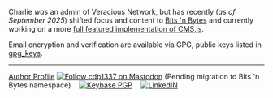 Charlie _was_ an admin of Veracious Network, but has recently (_as of September 2025_) shifted focus and content to [Bits 'n Bytes](https://bitsnbytes.dev) and currently working on a more [full featured implementation of CMS.js](https://github.com/cdp1337/markdownmaster).

Email encryption and verification are available via GPG, public keys listed in [gpg_keys](https://github.com/cdp1337/cdp1337/tree/main/gpg_keys).

-----

[Author Profile](https://bitsnbytes.dev/authors/cdp1337.html)
[![Follow cdp1337 on Mastodon](https://img.shields.io/mastodon/follow/109229082531205594?domain=https%3A%2F%2Fsocial.veraciousnetwork.com&style=social)](https://social.veraciousnetwork.com/@cdp1337) (Pending migration to Bits 'n Bytes namespace)
&nbsp;&nbsp;
[![Keybase PGP](https://img.shields.io/keybase/pgp/cdp1337?style=social)](gpg_keys/charlie_legacy.B2BEDCCB.pub)
&nbsp;&nbsp;
[![LinkedIN](https://img.shields.io/badge/Linkedin-Charlie_Powell-blue?logo=linkedin&style=social)](https://www.linkedin.com/in/powellcharles/)
